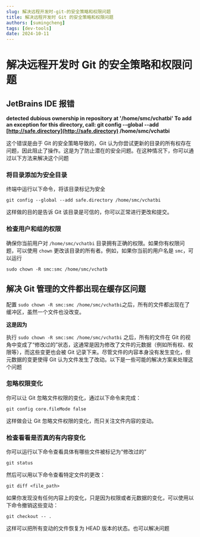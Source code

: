 ```yaml
---
slug: 解决远程开发时-git-的安全策略和权限问题
title: 解决远程开发时 Git 的安全策略和权限问题
authors: [sumingcheng]
tags: [dev-tools]
date: 2024-10-11
---
```


# 解决远程开发时 Git 的安全策略和权限问题



 

## JetBrains IDE 报错  

**detected dubious ownership in repository at '/home/smc/vchatbi' To add an exception for this directory, call: git config --global --add [http://safe.directory](http://safe.directory) /home/smc/vchatbi**

这个错误是由于 Git 的安全策略导致的，Git 认为你尝试更新的目录的所有权存在问题，因此阻止了操作。这是为了防止潜在的安全问题。在这种情况下，你可以通过以下方法来解决这个问题

### 将目录添加为安全目录  

终端中运行以下命令，将该目录标记为安全

```
git config --global --add safe.directory /home/smc/vchatbi
```

这样做的目的是告诉 Git 该目录是可信的，你可以正常进行更改和提交。

### 检查用户和组的权限  

确保你当前用户对 `/home/smc/vchatbi` 目录拥有正确的权限。如果你有权限问题，可以使用 `chown` 更改该目录的所有者。例如，如果你当前的用户名是 `smc`，可以运行

```
sudo chown -R smc:smc /home/smc/vchatb
```
## 解决 Git 管理的文件都出现在缓存区问题  

配置 `sudo chown -R smc:smc /home/smc/vchatbi`之后，所有的文件都出现在了缓冲区，虽然一个文件也没改变。

**这是因为**

执行 `sudo chown -R smc:smc /home/smc/vchatbi` 之后，所有的文件在 Git 的视角中变成了“修改过的”状态，这通常是因为修改了文件的元数据（例如所有权、权限等），而这些变更也会被 Git 记录下来。尽管文件的内容本身没有发生变化，但元数据的变更使得 Git 认为文件发生了改动。以下是一些可能的解决方案来处理这个问题

### 忽略权限变化  

你可以让 Git 忽略文件权限的变化，通过以下命令来完成：

```
git config core.fileMode false
```

这样做会让 Git 忽略文件权限的变化，而只关注文件内容的变动。

### 检查看看是否真的有内容变化  

你可以运行以下命令查看具体有哪些文件被标记为“修改过的”

```
git status
```

然后可以用以下命令查看特定文件的更改：

```
git diff <file_path>
```

如果你发现没有任何内容上的变化，只是因为权限或者元数据的变化，可以使用以下命令撤销这些变动：

```
git checkout -- .
```

这样可以把所有变动的文件恢复为 HEAD 版本的状态。也可以解决问题